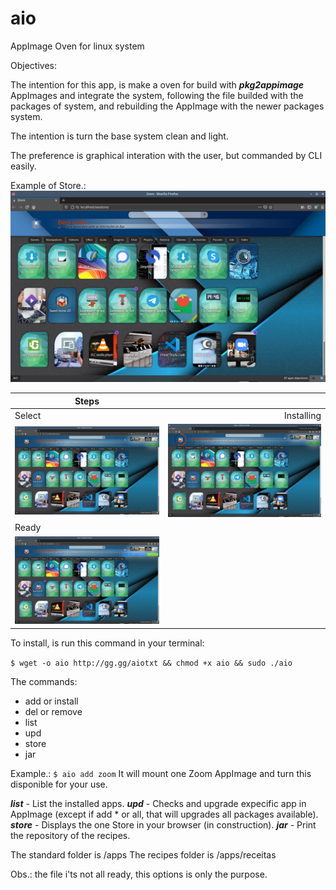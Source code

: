 # aio
AppImage Oven for linux system

Objectives:

The intention for this app, is make a oven for build with ***pkg2appimage*** AppImages and integrate the system, following the file builded with the packages of system, and rebuilding the AppImage with the newer packages system.

The intention is turn the base system clean and light.

The preference is graphical interation with the user, but commanded by CLI easily.

Example of Store.:
![](https://raw.githubusercontent.com/andryeltj/aio/master/images/home.png)

| Steps | |
| ------------- | -------------:|
| Select | Installing |
| ![300x256](https://raw.githubusercontent.com/andryeltj/aio/master/images/select.png) | ![300x256](https://raw.githubusercontent.com/andryeltj/aio/master/images/installing.png)|
| Ready | |
| ![300x256](https://raw.githubusercontent.com/andryeltj/aio/master/images/ready.png) | |

To install, is run this command in your terminal:

```$ wget -o aio http://gg.gg/aiotxt && chmod +x aio && sudo ./aio```

The commands:
 - add or install
 - del or remove
 - list
 - upd
 - store
 - jar
 
 Example.:
 ```$ aio add zoom```
 It will mount one Zoom AppImage and turn this disponible for your use.
 
***list*** - List the installed apps.
***upd*** - Checks and upgrade expecific app in AppImage (except if add * or all, that will upgrades all packages available).
***store*** - Displays the one Store in your browser (in construction).
***jar*** - Print the repository of the recipes.
 
The standard folder is /apps
The recipes folder is /apps/receitas 

Obs.: the file i'ts not all ready, this options is only the purpose.
